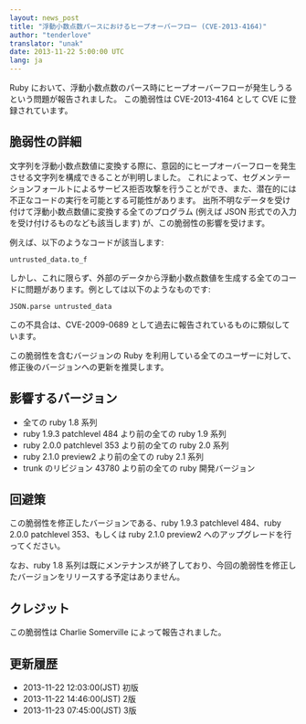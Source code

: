 ```yaml
---
layout: news_post
title: "浮動小数点数パースにおけるヒープオーバーフロー (CVE-2013-4164)"
author: "tenderlove"
translator: "unak"
date: 2013-11-22 5:00:00 UTC
lang: ja
---
```


Ruby において、浮動小数点数のパース時にヒープオーバーフローが発生しうるという問題が報告されました。
この脆弱性は CVE-2013-4164 として CVE に登録されています。

脆弱性の詳細
------------
文字列を浮動小数点数値に変換する際に、意図的にヒープオーバーフローを発生させる文字列を構成できることが判明しました。
これによって、セグメンテーションフォールトによるサービス拒否攻撃を行うことができ、また、潜在的には不正なコードの実行を可能とする可能性があります。
出所不明なデータを受け付けて浮動小数点数値に変換する全てのプログラム (例えば JSON 形式での入力を受け付けるものなども該当します) が、この脆弱性の影響を受けます。

例えば、以下のようなコードが該当します:

    untrusted_data.to_f

しかし、これに限らず、外部のデータから浮動小数点数値を生成する全てのコードに問題があります。例としては以下のようなものです:

    JSON.parse untrusted_data

この不具合は、CVE-2009-0689 として過去に報告されているものに類似しています。

この脆弱性を含むバージョンの Ruby を利用している全てのユーザーに対して、修正後のバージョンへの更新を推奨します。


影響するバージョン
------------------
* 全ての ruby 1.8 系列
* ruby 1.9.3 patchlevel 484 より前の全ての ruby 1.9 系列
* ruby 2.0.0 patchlevel 353 より前の全ての ruby 2.0 系列
* ruby 2.1.0 preview2 より前の全ての ruby 2.1 系列
* trunk のリビジョン 43780 より前の全ての ruby 開発バージョン


回避策
------
この脆弱性を修正したバージョンである、ruby 1.9.3 patchlevel 484、ruby 2.0.0 patchlevel 353、もしくは ruby 2.1.0 preview2 へのアップグレードを行ってください。

なお、ruby 1.8 系列は既にメンテナンスが終了しており、今回の脆弱性を修正したバージョンをリリースする予定はありません。


クレジット
----------
この脆弱性は Charlie Somerville によって報告されました。


更新履歴
--------
* 2013-11-22 12:03:00(JST) 初版
* 2013-11-22 14:46:00(JST) 2版
* 2013-11-23 07:45:00(JST) 3版
